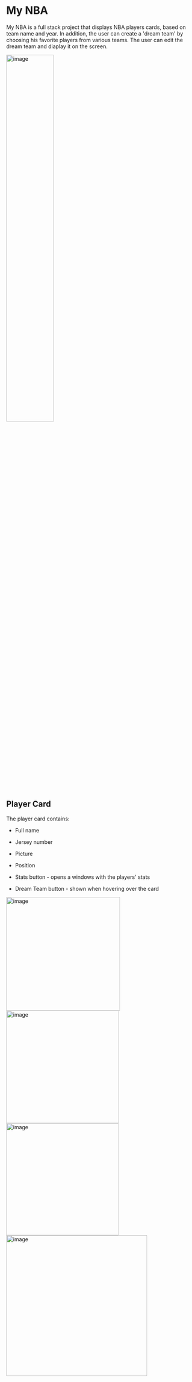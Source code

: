 # My NBA

My NBA is a full stack project that displays NBA players cards, based on team name and year. In addition, the user can create a 'dream team' by choosing his favorite players from various teams. The user can edit the dream team and diaplay it on the screen.

<img alt="image" width=50% height=50% src="https://cdn.nba.com/manage/2020/10/NBA20Secondary20Logo-784x462.jpg">

<br/>

## Player Card
The player card contains:
* Full name
* Jersey number
* Picture
* Position

* Stats button - opens a windows with the players' stats
* Dream Team button - shown when hovering over the card


<img width="302" alt="image" src="https://user-images.githubusercontent.com/61458890/196913892-04bd573f-00c1-4d0b-a05f-4bf19a3cf68f.png"> <img width="299" alt="image" src="https://user-images.githubusercontent.com/61458890/196914233-66741baa-355c-40d4-bff0-9d6a94e66e0d.png"> <img width="298" alt="image" src="https://user-images.githubusercontent.com/61458890/196914433-da618395-9888-4ad7-9087-99caf2ada9ba.png"> <img width="374" alt="image" src="https://user-images.githubusercontent.com/61458890/196915257-9a7d874b-99d6-4e27-8c7f-e7b9877ef988.png">



